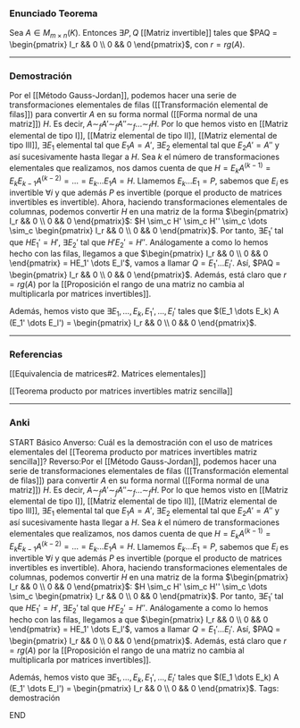 ### Enunciado Teorema

Sea $A \in M_{m \times n} (K)$. Entonces $\exists P,Q$ [[Matriz invertible]] tales que $PAQ = \begin{pmatrix} I_r && 0 \\ 0 && 0 \end{pmatrix}$, con $r = rg(A)$.

---
### Demostración

Por el [[Método Gauss-Jordan]], podemos hacer una serie de transformaciones elementales de filas ([[Transformación elemental de filas]]) para convertir $A$ en su forma normal ([[Forma normal de una matriz]]) $H$. Es decir, $A \sim_f A' \sim_f A'' \sim_f \dots \sim_f H$. Por lo que hemos visto en [[Matriz elemental de tipo I]], [[Matriz elemental de tipo II]], [[Matriz elemental de tipo III]], $\exists E_1$ elemental tal que $E_1 A = A'$, $\exists E_2$ elemental tal que $E_2 A' = A''$ y así sucesivamente hasta llegar a $H$.
Sea $k$ el número de transformaciones elementales que realizamos, nos damos cuenta de que $H = E_k A^{(k-1)} = E_k E_{k-1} A^{(k-2)} = \dots = E_k \dots E_1 A = H$. Llamemos $E_k \dots E_1 = P$, sabemos que $E_i$ es invertible $\forall i$ y que además $P$ es invertible (porque el producto de matrices invertibles es invertible). Ahora, haciendo transformaciones elementales de columnas, podemos convertir $H$ en una matriz de la forma $\begin{pmatrix} I_r && 0 \\ 0 && 0 \end{pmatrix}$: $H \sim_c H' \sim_c H'' \sim_c \dots \sim_c \begin{pmatrix} I_r && 0 \\ 0 && 0 \end{pmatrix}$. Por tanto, $\exists E_1'$ tal que $HE_1' = H'$, $\exists E_2'$ tal que $H'E_2' = H''$. Análogamente a como lo hemos hecho con las filas, llegamos a que $\begin{pmatrix} I_r && 0 \\ 0 && 0 \end{pmatrix} = HE_1' \dots E_l'$, vamos a llamar $Q = E_1' \dots E_l'$. Así, $PAQ = \begin{pmatrix} I_r && 0 \\ 0 && 0 \end{pmatrix}$. Además, está claro que $r = rg(A)$ por la [[Proposición el rango de una matriz no cambia al multiplicarla por matrices invertibles]].

Además, hemos visto que $\exists E_1, \dots, E_k, E_1', \dots, E_l'$ tales que $(E_1 \dots E_k) A (E_1' \dots E_l') = \begin{pmatrix} I_r && 0 \\ 0 && 0 \end{pmatrix}$.

---
### Referencias

[[Equivalencia de matrices#2. Matrices elementales]]

[[Teorema producto por matrices invertibles matriz sencilla]]

---
### Anki

START
Básico
Anverso: Cuál es la demostración con el uso de matrices elementales del [[Teorema producto por matrices invertibles matriz sencilla]]?
Reverso:Por el [[Método Gauss-Jordan]], podemos hacer una serie de transformaciones elementales de filas ([[Transformación elemental de filas]]) para convertir $A$ en su forma normal ([[Forma normal de una matriz]]) $H$. Es decir, $A \sim_f A' \sim_f A'' \sim_f \dots \sim_f H$. Por lo que hemos visto en [[Matriz elemental de tipo I]], [[Matriz elemental de tipo II]], [[Matriz elemental de tipo III]], $\exists E_1$ elemental tal que $E_1 A = A'$, $\exists E_2$ elemental tal que $E_2 A' = A''$ y así sucesivamente hasta llegar a $H$.
Sea $k$ el número de transformaciones elementales que realizamos, nos damos cuenta de que $H = E_k A^{(k-1)} = E_k E_{k-1} A^{(k-2)} = \dots = E_k \dots E_1 A = H$. Llamemos $E_k \dots E_1 = P$, sabemos que $E_i$ es invertible $\forall i$ y que además $P$ es invertible (porque el producto de matrices invertibles es invertible). Ahora, haciendo transformaciones elementales de columnas, podemos convertir $H$ en una matriz de la forma $\begin{pmatrix} I_r && 0 \\ 0 && 0 \end{pmatrix}$: $H \sim_c H' \sim_c H'' \sim_c \dots \sim_c \begin{pmatrix} I_r && 0 \\ 0 && 0 \end{pmatrix}$. Por tanto, $\exists E_1'$ tal que $HE_1' = H'$, $\exists E_2'$ tal que $H'E_2' = H''$. Análogamente a como lo hemos hecho con las filas, llegamos a que $\begin{pmatrix} I_r && 0 \\ 0 && 0 \end{pmatrix} = HE_1' \dots E_l'$, vamos a llamar $Q = E_1' \dots E_l'$. Así, $PAQ = \begin{pmatrix} I_r && 0 \\ 0 && 0 \end{pmatrix}$. Además, está claro que $r = rg(A)$ por la [[Proposición el rango de una matriz no cambia al multiplicarla por matrices invertibles]].

Además, hemos visto que $\exists E_1, \dots, E_k, E_1', \dots, E_l'$ tales que $(E_1 \dots E_k) A (E_1' \dots E_l') = \begin{pmatrix} I_r && 0 \\ 0 && 0 \end{pmatrix}$.
Tags: demostración
<!--ID: 1704822883701-->
END
